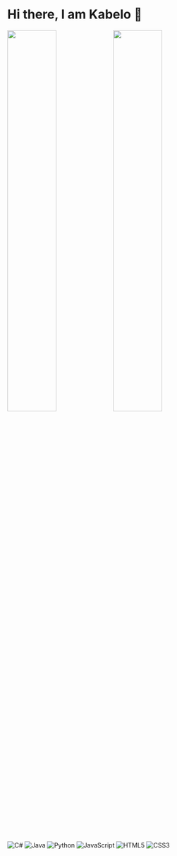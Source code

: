 # Hi there, I am Kabelo 👋

<img align="left" width="47%" src="https://github-readme-stats.vercel.app/api?username=kabelo-ramongane&show_icons=true&theme=dark"/>
<img align="left" width="47%" src="https://github-readme-stats.vercel.app/api/top-langs/?username=kabelo-ramongane&layout=compact)](https://github.com/anuraghazra/github-readme-stats" />

![C#](https://img.shields.io/badge/c%23-%23239120.svg?style=for-the-badge&logo=c-sharp&logoColor=white)
![Java](https://img.shields.io/badge/java-%23ED8B00.svg?style=for-the-badge&logo=java&logoColor=white)
![Python](https://img.shields.io/badge/python-3670A0?style=for-the-badge&logo=python&logoColor=ffdd54)
![JavaScript](https://img.shields.io/badge/javascript-%23323330.svg?style=for-the-badge&logo=javascript&logoColor=%23F7DF1E)
![HTML5](https://img.shields.io/badge/html5-%23E34F26.svg?style=for-the-badge&logo=html5&logoColor=white)
![CSS3](https://img.shields.io/badge/css3-%231572B6.svg?style=for-the-badge&logo=css3&logoColor=white)

